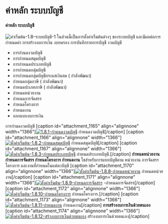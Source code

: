 # ค่าหลัก ระบบบัญชี

#### ค่าหลัก ระบบบัญชี

![ค่าเริ่มต้น-1.8-ระบบบัญชี-1](/images/ค่าเริ่มต้น-1.8-ระบบบัญชี-1.jpg)
ในส่วนนี้เป็นการตั้งค่าเริ่มต้นต่างๆ ของระบบบัญชี และมีผลต่อการกำหนดค่า
การสร้างงบการเงิน งบทดรอง การบันทึกรายการบัญชี งวดบัญชี

  * การกำนดงวดบัญชี
  * การกำหนดสมุดบัญชี
  * การกำหนดประเภทบัญชี
  * การกำหนดกลุ่มบัญชี
  * การกำหนดกลุ่มบัญชีกระแสเงินสด ( กำลังพัฒนา)
  * กำหนดกลุ่มภาษี ( กำลังพัฒนา)
  * กำหนดปะเภทภาษี ( กำลังพัฒนา)
  * กำหนดหน่วยงาน
  * กำหนดการจัดสรร
  * กำหนดโครงการ
  * กำหนดงาน
  * ออกแบบงบการเงิน

  การกำนดงวดบัญชี [caption id="attachment_1165" align="alignnone"
width="1366"][![1.8.1-กำหนดงวดบัญชี](/images/1.8.1-กำหนดงวดบัญชี.jpg)](/images/1.8.1-กำหนดงวดบัญชี.jpg) กำหนดงวดบัญชี[/caption]
[caption id="attachment_1166" align="alignnone"
width="1366"][![ตั้งค่าเริ่มต้น-1.8.2-กำหนดสมุดบัญชี](/images/ตั้งค่าเริ่มต้น-1.8.2-กำหนดสมุดบัญชี.jpg)](/images/ตั้งค่าเริ่มต้น-1.8.2-กำหนดสมุดบัญชี.jpg)
กำหนดสมุดบัญชี[/caption]   [caption id="attachment_1167" align="alignnone"
width="1366"][![ตั้งค่าเริ่มต้น-1.8.3-กำหนดประเภทบัญชี](/images/ตั้งค่าเริ่มต้น-1.8.3-กำหนดประเภทบัญชี.jpg)](/images/ตั้งค่าเริ่มต้น-1.8.3-กำหนดประเภทบัญชี.jpg)
กำหนดประเภทบัญชี.[/caption]   **กำหนดหน่วยงาน กำหนดการจัดสรร กำหนดโครงการ
กำหนดงาน** ใชสำหรับการแยกบัญชีตาม หน่วยงาน การจัดสรร โครงการ
และงานที่กำหนดในแต่ละบัญชี [caption id="attachment_1170" align="alignnone"
width="1366"][![ตั้งค่าเริ่มต้น-1.8.8-กำหนดหน่วยงาน](/images/ตั้งค่าเริ่มต้น-1.8.8-กำหนดหน่วยงาน.jpg)](/images/ตั้งค่าเริ่มต้น-1.8.8-กำหนดหน่วยงาน.jpg)
กำหนดหน่วยงาน[/caption] [caption id="attachment_1171" align="alignnone"
width="1366"][![ตั้งค่าเริ่มต้น-1.8.9-กำหนดการจัดสรร](/images/ตั้งค่าเริ่มต้น-1.8.9-กำหนดการจัดสรร.jpg)](/images/ตั้งค่าเริ่มต้น-1.8.9-กำหนดการจัดสรร.jpg)
-กำหนดการจัดสรร[/caption] [caption id="attachment_1172" align="alignnone"
width="1366"][![ตั้งค่าเริ่มต้น-1.8.10-กำหนดโครงการ](/images/ตั้งค่าเริ่มต้น-1.8.10-กำหนดโครงการ.jpg)](/images/ตั้งค่าเริ่มต้น-1.8.10-กำหนดโครงการ.jpg)
กำหนดโครงการ.[/caption] [caption id="attachment_1173" align="alignnone"
width="1366"][![ตั้งค่าเริ่มต้น-1.8.11-กำหนดงาน](/images/ตั้งค่าเริ่มต้น-1.8.11-กำหนดงาน.jpg)](/images/ตั้งค่าเริ่มต้น-1.8.11-กำหนดงาน.jpg)
กำหนดงาน[/caption]     **การสร้างงบการเงินด้วยตนเอง** [caption
id="attachment_1174" align="alignnone"
width="1366"][![ตั้งค่าเริ่มต้น-1.8.12-สร้างงบการเงืนด้วยตนเอง](/images/ตั้งค่าเริ่มต้น-1.8.12-สร้างงบการเงืนด้วยตนเอง.jpg)](/images/ตั้งค่าเริ่มต้น-1.8.12-สร้างงบการเงืนด้วยตนเอง.jpg)
สร้างงบการเงืนด้วยตนเอง[/caption]  

